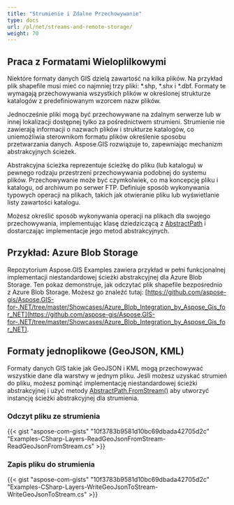 ```yaml
---
title: "Strumienie i Zdalne Przechowywanie"
type: docs
url: /pl/net/streams-and-remote-storage/
weight: 70
---
```


## **Praca z Formatami Wieloplilkowymi**
Niektóre formaty danych GIS dzielą zawartość na kilka plików. Na przykład plik shapefile musi mieć co najmniej trzy pliki: *.shp, *.shx i *.dbf. Formaty te wymagają przechowywania wszystkich plików w określonej strukturze katalogów z predefiniowanym wzorcem nazw plików.

Jednocześnie pliki mogą być przechowywane na zdalnym serwerze lub w innej lokalizacji dostępnej tylko za pośrednictwem strumieni. Strumienie nie zawierają informacji o nazwach plików i strukturze katalogów, co uniemożliwia sterownikom formatu plików określenie sposobu przetwarzania danych. Aspose.GIS rozwiązuje to, zapewniając mechanizm abstrakcyjnych ścieżek.

Abstrakcyjna ścieżka reprezentuje ścieżkę do pliku (lub katalogu) w pewnego rodzaju przestrzeni przechowywania podobnej do systemu plików. Przechowywanie może być czymkolwiek, co ma koncepcję pliku i katalogu, od archiwum po serwer FTP. Definiuje sposób wykonywania typowych operacji na plikach, takich jak otwieranie pliku lub wyświetlanie listy zawartości katalogu.

Możesz określić sposób wykonywania operacji na plikach dla swojego przechowywania, implementując klasę dziedziczącą z [AbstractPath](https://reference.aspose.com/gis/net/aspose.gis/abstractpath) i dostarczając implementacje jego metod abstrakcyjnych.
## **Przykład: Azure Blob Storage**
Repozytorium Aspose.GIS Examples zawiera przykład w pełni funkcjonalnej implementacji niestandardowej ścieżki abstrakcyjnej dla Azure Blob Storage. Ten pokaz demonstruje, jak odczytać plik shapefile bezpośrednio z Azure Blob Storage. Możesz go znaleźć tutaj: [https://github.com/aspose-gis/Aspose.GIS-for-.NET/tree/master/Showcases/Azure_Blob_Integration_by_Aspose_Gis_for_NET](https://github.com/aspose-gis/Aspose.GIS-for-.NET/tree/master/Showcases/Azure_Blob_Integration_by_Aspose_Gis_for_NET).
## **Formaty jednoplikowe (GeoJSON, KML)**
Formaty danych GIS takie jak GeoJSON i KML mogą przechowywać wszystkie dane dla warstwy w jednym pliku. Jeśli możesz uzyskać strumień do pliku, możesz pominąć implementację niestandardowej ścieżki abstrakcyjnej i użyć metody [AbstractPath.FromStream()](https://reference.aspose.com/gis/net/aspose.gis/abstractpath/methods/fromstream) aby utworzyć instancję ścieżki abstrakcyjnej dla strumienia.
### **Odczyt pliku ze strumienia**
{{< gist "aspose-com-gists" "10f3783b9581d10bc69dbada42705d2c" "Examples-CSharp-Layers-ReadGeoJsonFromStream-ReadGeoJsonFromStream.cs" >}}
### **Zapis pliku do strumienia**
{{< gist "aspose-com-gists" "10f3783b9581d10bc69dbada42705d2c" "Examples-CSharp-Layers-WriteGeoJsonToStream-WriteGeoJsonToStream.cs" >}}
